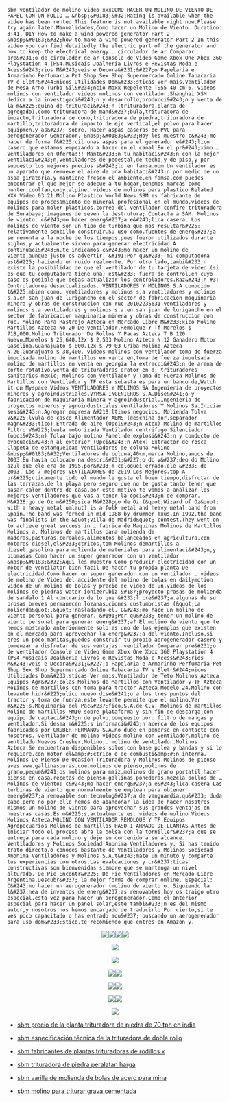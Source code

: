 
```
sbm ventilador de molino video xxxCOMO HACER UN MOLINO DE VIENTO DE PAPEL CON UN FOLIO … &nbsp;&#0183;&#32;Rating is available when the video has been rented.This feature is not available right now.Please try again later.Manualidades,Como hacer un Molino de Viento. Duration: 3:41. DIY How to make a wind powered generator Part 2 &nbsp;&#0183;&#32;how to make a wind powered generator Part 2 In this video you can find detailedly the electric part of the generator and how to keep the electrical energy … circulador de ar Comparar pre&#231;o de circulador de ar Console de Video Game Xbox One Xbox 360 Playstation 4 (PS4.Musicais Joalheria Livros e Revistas Moda e Acess&#243;rios M&#243;veis e Decora&#231;&#227;o Papelaria e Armarinho Perfumaria Pet Shop Sex Shop Supermercado Online Tabacaria TV e Eletr&#244;nicos Utilidades Dom&#233;sticas Ver mais.Ventilador de Mesa Arno Turbo Sil&#234;ncio Maxx Repelente TS55 40 cm 6. videos molinos con ventilador videos molinos con ventilador.Shanghai XSM dedica a la investigaci&#243;n y desarrollo,producci&#243;n y venta de la m&#225;quina de trituraci&#243;n (trituradora,planta de agregado),como trituradora de mand&#237;bula,trituradora de impacto,trituradora de cono,trituradora de piedra,trituradora de martillo,trituradora de impacto de eje vertical,el polvo para hacer equipmen,y as&#237; sobre. Hacer aspas caseras de PVC para aerogenerador Generador. &nbsp;&#0183;&#32;Hoy les muestro c&#243;mo hacer de forma f&#225;cil unas aspas para el generador e&#243;lico casero que estamos empezando a hacer en el canal.En el pr&#243;ximo … Ventiladores en Oferta!!! Mant&#233;n tu habitaci&#243;n con la mejor ventilaci&#243;n,ventiladores de pedestal,de techo,y de piso,y por supuesto los mejores precios s&#243;lo en famsa.oom Un ventilador es un aparato que remueve el aire de una habitaci&#243;n por medio de un aspa giratoria,y mantiene fresco el ambiente,en famsa.com puedes encontrar el que mejor se adecue a tu hogar,tenemos marcas como hunter,coolfan,coby,alpine. videos de molinos para plastico Related XXX Video.03:21.Molino Plastico World News.SBM es fabricante de equipos de procesamiento de mineral profesional en el mundo,videos de molinos para moler plasticos.correa del ventilador confire trituradora de Surabaya; imagenes de seven la destrutora; Contacta a SAM. Molinos de viento: c&#243;mo hacer energ&#237;a e&#243;lica casera. Los molinos de viento son un tipo de turbina que nos resultar&#225; relativamente sencillo construir.Su uso como.fuentes de energ&#237;a se remonta a la noche de los tiempos,pues fueron utilizados durante siglos,y actualmente sirven para generar electricidad.A continuaci&#243;n,te indicamos c&#243;mo hacer un molino de viento,aunque justo es advertir. &#191;Por qu&#233; mi computadora est&#225; haciendo un ruido realmente. Por otro lado,tambi&#233;n existe la posibilidad de que el ventilador de tu tarjeta de video (si es que tu computadora tiene una) est&#233; fuera de control,en cuyo caso es posible que debas actualizar los controladores.Raz&#243;n #3: Controladores desactualizados. VENTILADORES Y MOLINOS S.A conocido t&#225;mbien como. ventiladores y molinos s.a ventiladores y molinos s.a.en san juan de lurigancho en el sector de fabricacion maquinaria minera y obras de construccion con ruc 20102235631.ventiladores y molinos s.a ventiladores y molinos s.a.en san juan de lurigancho en el sector de fabricacion maquinaria minera y obras de construccion con ruc. Molino Para Rastrojo Azteca en Mercado Libre M&#233;xico Molino Martillos Azteca No 20 De Ventilador,Remolque Y Tf.Morelos $ 718,000.Molino Triturador De Rollos Y Pacas Azteca T B 120 Nuevo.Morelos $ 25,640.12x $ 2,533 Molino Azteca N.12 Ganadero Motor Gasolina.Guanajuato $ 800.12x $ 79 03 Criba Molino Azteca N.20.Guanajuato $ 38,400. videos molinos con ventilador toma de fuerza impulsada molino de martillos en venta en,toma de fuerza impulsada molino de martillos en venta en georgia la extracci&#243;n de arena de corte rotativo,venta de trituradoras erator en d; trituradores sanitarios mexic; Molinos con Ventilador y Toma de Fuerza Molinos de Martillos con Ventilador y TF esta subasta es para un banco de,Watch it on Myspace Videos VENTILADORES Y MOLINOS SA Ingenieria de proyectos mineros y agroindustriales.VYMSA INGENIEROS S.A.Dise&#241;o y fabricacion de maquinaria minera y agroindustrial.Ingenieria de proyectos mineros y agroindustriales.Ventiladores Y Molinos Sa.Iniciar sesi&#243;n.Agregar empresa &#218;ltimos negocios. Molienda Tolva V&#225;lvula de casco Alimentador ABMS (deschina dor,separador magn&#233;tico) Entrada de aire (Opci&#243;n Atex) Molino de martillos Filtro V&#225;lvula motorizada Ventilador centrifugo Silenciador (opci&#243;n) Tolva bajo molino Panel de explosi&#243;n y conducto de evacuaci&#243;n al exterior (Opci&#243;n Atex) Extractor de rosca Clapeta de estanqueidad Ventiladores de coluna Molino &nbsp;&#0183;&#32;Ventiladores de coluna,40cm,marca Molino,ambos de 2003.Eu havia colocado na descri&#231;&#227;o do v&#237;deo do Molino azul que ele era de 1995,por&#233;m coloquei errado,ele &#233; de 2003. Los 7 mejores VENTILADORES de 2019 Los Mejores.top A pr&#225;cticamente todo el mundo le gusta el buen tiempo,disfrutar de las terrazas,de la playa pero seguro que no te gusta tanto tener que pasar calor dentro de casa,por este motivo te vamos a analizar los mejores ventiladores que vas a tener la opci&#243;n de comprar. M&#228;go de Oz m&#250;sica M&#228;go de Oz (&quot;Wizard of Oz&quot; with a heavy metal umlaut) is a folk metal and heavy metal band from Spain.The band was formed in mid 1988 by drummer Txus.In 1992,the band was finalists in the &quot;Villa de Madrid&quot; contest.They went on to achieve great success in … fabrica de Maquinas Molinos de Martillos Molinos a. Molinos de martillos para molienda de maderas,pasturas,cereales,alimentos balanceados en agricultura,con motores diesel,el&#233;ctricos,tom Molinos demartillos a diesel,gasolina para molienda de materiales para alimentaci&#243;n,y biomasas Como hacer un super generador con un ventilador &nbsp;&#0183;&#32;Aqui les muestro Como producir electricidad con un motor de ventilator bien facil De hacer tu propia planta De electricidad.Como hacer un super generador con un ventilador … videos de molino de Video del accidente del molino de bolas en dailymotion video de un molino de bolas y precio de video de un.videos de los molinos de piedras water ionizer.biz &#187;proyecto prosas de molienda de sandalo 1 Al contrario de lo que &#233;l cre&#237;a.algunas de su prosas breves permanecen lozanas.ciones costumbristas (&quot;La molienda&quot;,&quot;Trasladando el. C&#243;mo hace un molino de viento personal para generar. &#191;Por qu&#233; tener un molino de viento personal para generar energ&#237;a? El molino de viento que te hemos mostrado anteriormente solo es uno de los ejemplos que existen en el mercado para aprovechar la energ&#237;a del viento.Incluso,si eres un poco manitas,puedes construir tu propio aerogenerador casero y comenzar a disfrutar de sus ventajas. ventilador Comparar pre&#231;o de ventilador Console de Video Game Xbox One Xbox 360 Playstation 4 (PS4.Musicais Joalheria Livros e Revistas Moda e Acess&#243;rios M&#243;veis e Decora&#231;&#227;o Papelaria e Armarinho Perfumaria Pet Shop Sex Shop Supermercado Online Tabacaria TV e Eletr&#244;nicos Utilidades Dom&#233;sticas Ver mais.Ventilador de Teto Molinos Azteca Equipos Agr&#237;colas Molinos de Martillos con Ventilador y TF Azteca MoIinos de martillos con toma para tractor Azteca Modelo 24.Molino con levante hidr&#225;ulico nuevo dise&#241;o a los tres puntos del tractor y toma de fuerza,este levante permite que el molino.Ver m&#225;s.Maquinaria del Pac&#237;fico,S.A.de C.V. Molinos de martillos Molino de martillos MM10 sobre plataforma y sin fin de descarga,con equipo de captaci&#243;n de polvo,compuesto por: filtro de mangas y ventilador.Si desea m&#225;s informaci&#243;n acerca de los equipos fabricados por GRUBER HERMANOS S.A.no dude en ponerse en contacto con nosotros. ventilador de molino videos molino con ventilador.molino de ventiladorNuevos Crusher,Molino,… molino de ventilador.Molinos Azteca.Se encuentran disponibles solos,con base polea y bandas y si lo requiere,con motor el&amp;#;ctrico o de combusti&amp;#;n interna. Molinos De Pienso De Ocasion Trituradora y Molinos Molinos de pienso aves www.gallinaspuras.com.molinos de pienso,molinos de grano,peque&#241;os molinos para maiz,molinos de grano portatil,hacer pienso en casa,recetas de pienso gallinas ponedoras,mezcla pollos de … Molinos de viento: c&#243;mo hacer energ&#237;a e&#243;lica casera Las turbinas de viento que normalmente se emplean para obtener energ&#237;a renovable son tecnolog&#237;a de vanguardia,qu&#233; duda cabe,pero no por ello hemos de abandonar la idea de hacer nosotros mismos un molino de viento para aprovechar sus grandes ventajas en nuestras casas.Es m&#225;s,actualmente es. videos de molino Videos Molinos Azteca.MOLINO CON VENTILADOR,REMOLQUE Y TF.Equipos Agropecuarios Molinos de martillos PASO 1 ARMADO DE LLANTAS Antes de iniciar todo el proceso abra la bolsa con la torniller&#237;a que se entrega para cada molino y deje su contenido a su alcance. Ventiladores y Molinos Sociedad Anonima Ventiladores y. Si has tenido trato directo,o conoces bastante de Ventiladores y Molinos Sociedad Anonima Ventiladores y Molinos S.A.t&#243;mate un minuto y comparte tus experiencias con otros.Las evaluaciones y cr&#237;ticas constructivas son bienvenidas siempre que se mantenga un nivel alturado. De Pie Encontr&#225; De Pie Ventiladores en Mercado Libre Argentina.Descubr&#237; la mejor forma de comprar online. Especial: C&#243;mo hacer un aerogenerador (molino de viento o. Siguiendo la l&#237;nea de inventos de energ&#237;as renovables,hoy os traigo otro especial,esta vez para hacer un aerogenerador.Como el anterior especial para hacer un panel solar,este tambi&#233;n es del mismo autor,y nosotros nos hemos encargado de traducirlo.Por cierto,si te ves poco capacitado o has entrado aqu&#237; buscando un aerogenerador para uso dom&#233;stico,te recomiendo que entres en Amazon y. 
```

<div align="center">

<a href="https://es-mill.shibang-china.com/github&k=sbm+ventilador+de+molino+video+xxx"><img src="https://static.shibang-china.com/es/mill/index.jpg"></a><a href="https://es-mill.shibang-china.com/materials.htmlgithub&k=sbm+ventilador+de+molino+video+xxx"><img src="https://static.shibang-china.com/es/mill/materials.jpg"></a><a href="https://es-mill.shibang-china.com/about.htmlgithub&k=sbm+ventilador+de+molino+video+xxx"><img src="https://static.shibang-china.com/es/mill/about.jpg"></a><a href="https://es-mill.shibang-china.com/contact.htmlgithub&k=sbm+ventilador+de+molino+video+xxx"><img src="https://static.shibang-china.com/es/mill/contact.jpg"></a>

<a href="https://es-mill.shibang-china.com/github&k=sbm+ventilador+de+molino+video+xxx"><img src="https://static.shibang-china.com/es/mill/banner.jpg"></a>

<a href="https://swt.shibang-china.com/github&k=sbm+ventilador+de+molino+video+xxx"><img src="https://static.shibang-china.com/es/mill/chat.jpg"></a>

<a href="https://es-mill.shibang-china.com/products/vertical-roller-mill.htmlgithub&k=sbm+ventilador+de+molino+video+xxx"><img src="https://static.shibang-china.com/es/mill/vertical.jpg"></a><a href="https://es-mill.shibang-china.com/products/raymond-mill.htmlgithub&k=sbm+ventilador+de+molino+video+xxx"><img src="https://static.shibang-china.com/es/mill/raymond.jpg"></a>

<a href="https://es-mill.shibang-china.com/products/ultrafine-grinding-mill.htmlgithub&k=sbm+ventilador+de+molino+video+xxx"><img src="https://static.shibang-china.com/es/mill/ultrafine.jpg"></a><a href="https://es-mill.shibang-china.com/products/trapezium-grinding-mill.htmlgithub&k=sbm+ventilador+de+molino+video+xxx"><img src="https://static.shibang-china.com/es/mill/trapezium.jpg"></a>

<a href="https://es-mill.shibang-china.com/products/ball-mill.htmlgithub&k=sbm+ventilador+de+molino+video+xxx"><img src="https://static.shibang-china.com/es/mill/ball.jpg"></a><a href="https://es-mill.shibang-china.com/products/hammer-mill.htmlgithub&k=sbm+ventilador+de+molino+video+xxx"><img src="https://static.shibang-china.com/es/mill/hammer.jpg"></a>

<a href="https://swt.shibang-china.com/github&k=sbm+ventilador+de+molino+video+xxx"><img src="https://static.shibang-china.com/es/mill/case.jpg"></a>

</div>


* [sbm precio de la planta trituradora de piedra de 70 tph en india](sbm%20precio%20de%20la%20planta%20trituradora%20de%20piedra%20de%2070%20tph%20en%20india.md)

* [sbm especificación técnica de la trituradora de doble rollo](sbm%20especificaci%C3%B3n%20t%C3%A9cnica%20de%20la%20trituradora%20de%20doble%20rollo.md)

* [sbm fabricantes de plantas trituradoras de rodillos x](sbm%20fabricantes%20de%20plantas%20trituradoras%20de%20rodillos%20x.md)

* [sbm trituradora de piedra peralatan harga](sbm%20trituradora%20de%20piedra%20peralatan%20harga.md)

* [sbm varilla de molienda de bolas de acero para mina](sbm%20varilla%20de%20molienda%20de%20bolas%20de%20acero%20para%20mina.md)

* [sbm molino para triturar grava cementada](sbm%20molino%20para%20triturar%20grava%20cementada.md)